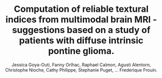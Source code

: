---
author: Jessica Goya-Outi, Fanny Orlhac, Raphael Calmon, Agusti Alentorn, Christophe Nioche, Cathy Philippe, Stephanie Puget, ... Frederique Frouin.
title: Computation of reliable textural indices from multimodal brain MRI - suggestions based on a study of patients with diffuse intrinsic pontine glioma.
journal: Physics in medicine and biology
year: 2018
type: article
doi: 10.1088/1361-6560/aabd21
team: yes
volume: 63
number: 10
pages: 105003--105003
---